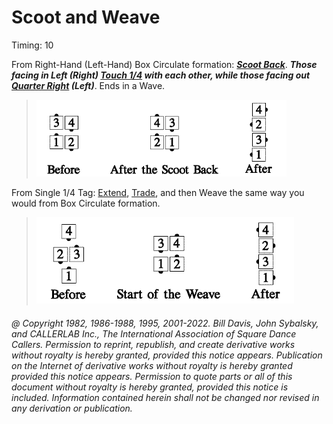 
# Scoot and Weave

Timing: 10

From Right-Hand (Left-Hand) Box Circulate formation:
***[Scoot Back](../ms/scoot_back.md)***.
***Those facing in Left (Right)
[Touch 1/4](../b2/touch_a_quarter.md)
with each other, while those facing out
[Quarter Right](../a1/quarter_in.md)
(Left)***. Ends in a Wave.

> 
> ![alt](scoot_and_weave_1a.png)![alt](scoot_and_weave_1b.png)![alt](scoot_and_weave_1c.png)
> 

From Single 1/4 Tag:
[Extend](../b2/extend.md),
[Trade](../b2/trade.md),
and then Weave the same way you would from Box Circulate formation.

> 
> ![alt](scoot_and_weave_2a.png)![alt](scoot_and_weave_2b.png)![alt](scoot_and_weave_2c.png)
> 

###### @ Copyright 1982, 1986-1988, 1995, 2001-2022. Bill Davis, John Sybalsky, and CALLERLAB Inc., The International Association of Square Dance Callers. Permission to reprint, republish, and create derivative works without royalty is hereby granted, provided this notice appears. Publication on the Internet of derivative works without royalty is hereby granted provided this notice appears. Permission to quote parts or all of this document without royalty is hereby granted, provided this notice is included. Information contained herein shall not be changed nor revised in any derivation or publication.
